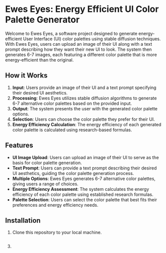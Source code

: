 # Ewes Eyes: Energy Efficient UI Color Palette Generator

Welcome to Ewes Eyes, a software project designed to generate energy-efficient User Interface (UI) color palettes using stable diffusion techniques. With Ewes Eyes, users can upload an image of their UI along with a text prompt describing how they want their new UI to look. The system then generates 6-7 images, each featuring a different color palette that is more energy-efficient than the original.

## How it Works

1. **Input**: Users provide an image of their UI and a text prompt specifying their desired UI aesthetics.
2. **Processing**: Ewes Eyes utilizes stable diffusion algorithms to generate 6-7 alternative color palettes based on the provided input.
3. **Output**: The system presents the user with the generated color palette options.
4. **Selection**: Users can choose the color palette they prefer for their UI.
5. **Energy Efficiency Calculation**: The energy efficiency of each generated color palette is calculated using research-based formulas.

## Features

- **UI Image Upload**: Users can upload an image of their UI to serve as the basis for color palette generation.
- **Text Prompt**: Users can provide a text prompt describing their desired UI aesthetics, guiding the color palette generation process.
- **Multiple Options**: Ewes Eyes generates 6-7 alternative color palettes, giving users a range of choices.
- **Energy Efficiency Assessment**: The system calculates the energy efficiency of each color palette using established research formulas.
- **Palette Selection**: Users can select the color palette that best fits their preferences and energy efficiency needs.

## Installation

1. Clone this repository to your local machine.
   
 ```  git clone https://github.com/Aeromaster213/ewes_eyes.git 
 ```
3. 
